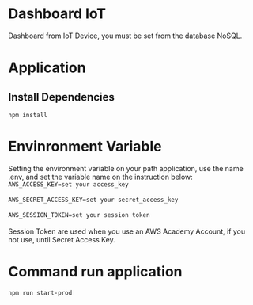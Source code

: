 # Dashboard IoT
Dashboard from IoT Device, you must be set from the database NoSQL.

# Application
## Install Dependencies
`npm install`

# Envinronment Variable
Setting the environment variable on your path application, use the name .env, and set the variable name on the instruction below:<br/>
`AWS_ACCESS_KEY=set your access_key`<br/><br/>
`AWS_SECRET_ACCESS_KEY=set your secret_access_key`<br/><br/>
`AWS_SESSION_TOKEN=set your session token`<br/><br/>
Session Token are used when you use an AWS Academy Account, if you not use, until Secret Access Key.

# Command run application
`npm run start-prod`
